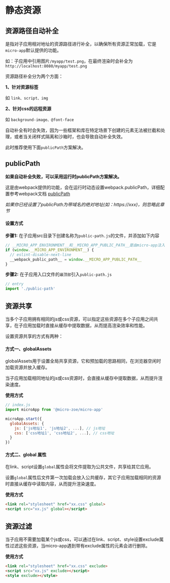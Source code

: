 # 静态资源

## 资源路径自动补全

是指对子应用相对地址的资源路径进行补全，以确保所有资源正常加载，它是`micro-app`默认提供的功能。

如：子应用中引用图片`/myapp/test.png`，在最终渲染时会补全为`http://localhost:8080/myapp/test.png`

资源路径补全分为两个方面：

**1、针对资源标签**

如 `link、script、img`

**2、针对css的远程资源**

如 `background-image、@font-face`

<!-- 资源路径补全功能和沙箱、样式隔离绑定，当这两个功能被关闭时会受到影响。

当关闭样式隔离或沙箱时，所有资源路径补全功能都将失效。 -->

自动补全有时会失效，因为一些框架和库在特定场景下创建的元素无法被拦截和处理，或者当关闭样式隔离和沙箱时，也会导致自动补全失效。

此时推荐使用下面`publicPath`方案解决。


## publicPath
**如果自动补全失败，可以采用运行时publicPath方案解决。**

这是由webpack提供的功能，会在运行时动态设置webpack.publicPath，详细配置参考webpack文档 [publicPath](https://webpack.docschina.org/guides/public-path/#on-the-fly)

*如果你已经设置了publicPath为带域名的绝对地址(如：https://xxx)，则忽略此章节*

#### 设置方式

**步骤1:** 在子应用src目录下创建名称为`public-path.js`的文件，并添加如下内容
```js
// __MICRO_APP_ENVIRONMENT__和__MICRO_APP_PUBLIC_PATH__是由micro-app注入的全局变量
if (window.__MICRO_APP_ENVIRONMENT__) {
  // eslint-disable-next-line
  __webpack_public_path__ = window.__MICRO_APP_PUBLIC_PATH__
}
```

**步骤2:** 在子应用入口文件的`最顶部`引入`public-path.js`
```js
// entry
import './public-path'
```

## 资源共享
当多个子应用拥有相同的js或css资源，可以指定这些资源在多个子应用之间共享，在子应用加载时直接从缓存中提取数据，从而提高渲染效率和性能。

设置资源共享的方式有两种：
#### 方式一、globalAssets
globalAssets用于设置全局共享资源，它和预加载的思路相同，在浏览器空闲时加载资源并放入缓存。

当子应用加载相同地址的js或css资源时，会直接从缓存中提取数据，从而提升渲染速度。

**使用方式**
```js
// index.js
import microApp from '@micro-zoe/micro-app'

microApp.start({
  globalAssets: {
    js: ['js地址1', 'js地址2', ...], // js地址
    css: ['css地址1', 'css地址2', ...], // css地址
  }
})
```

#### 方式二、global 属性
在link、script设置`global`属性会将文件提取为公共文件，共享给其它应用。

设置`global`属性后文件第一次加载会放入公共缓存，其它子应用加载相同的资源时直接从缓存中读取内容，从而提升渲染速度。

**使用方式**
```html
<link rel="stylesheet" href="xx.css" global>
<script src="xx.js" global></script>
```

## 资源过滤
当子应用不需要加载某个js或css，可以通过在link、script、style设置exclude属性过滤这些资源，当micro-app遇到带有exclude属性的元素会进行删除。

**使用方式**
```html
<link rel="stylesheet" href="xx.css" exclude>
<script src="xx.js" exclude></script>
<style exclude></style>
```
